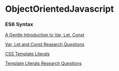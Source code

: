 # ObjectOrientedJavascript

### ES6 Syntax

[A Gentle Introduction to Var, Let, Const](https://dev.to/sarah_chima/var-let-and-const--whats-the-difference-69e)

[Var, Let and Const Research Questions](https://github.com/jniziol/ObjectOrientedJavascript/blob/master/var-let-const-questions.md)

[CSS Template Literals](https://css-tricks.com/template-literals/)

[Template Literals Research Questions](https://github.com/jniziol/ObjectOrientedJavascript/blob/master/template-literal-research-questions.md)
